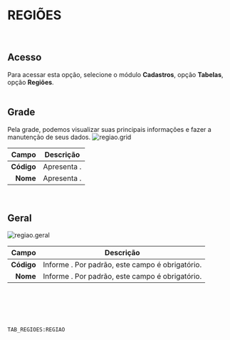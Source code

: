 # REGIÕES
<br>

## Acesso
Para acessar esta opção, selecione o módulo **Cadastros**, opção **Tabelas**, opção **Regiões**.
<br>
<br>

## Grade
Pela grade, podemos visualizar suas principais informações e fazer a manutenção de seus dados.
![regiao.grid](https://raw.githubusercontent.com/netforcews/docs-erp/master/cadastros/imagens/regiao.grid.png)

Campo | Descrição
--:|---
**Código** | Apresenta .
**Nome** | Apresenta .
<br>

## Geral
![regiao.geral](https://raw.githubusercontent.com/netforcews/docs-erp/master/cadastros/imagens/regiao.geral.png)

Campo | Descrição
--:|---
**Código** | Informe . Por padrão, este campo é obrigatório.
**Nome** | Informe . Por padrão, este campo é obrigatório.
<br>
<br>
<br>
<br>

```TAB_REGIOES:REGIAO```

